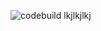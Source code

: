 ![codebuild](https://codebuild.eu-central-1.amazonaws.com/badges?uuid=eyJlbmNyeXB0ZWREYXRhIjoiZkpyRGlqK0p1SXhpa2ZEUC9PQm91NWV4ZGE1R1Brc1BzVy9jVWtvR0ZscFZHbkprREtYTFpWMGZJQXpDazFsTVd6QkFWbGZIZW8wNThyRnFGVGU5b1FJPSIsIml2UGFyYW1ldGVyU3BlYyI6IjZpdjZmL1hkU3BTcmNIaVQiLCJtYXRlcmlhbFNldFNlcmlhbCI6MX0%3D&branch=main)
lkjlkjlkj
